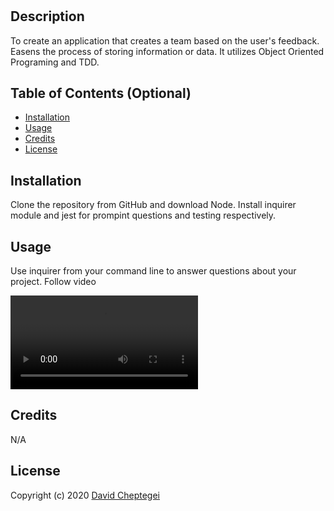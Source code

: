 # <Your-Project-Title>

## Description

To create an application that creates a team based on the user's feedback. Easens the process of storing information or data. It utilizes Object Oriented Programing and TDD.

## Table of Contents (Optional)


- [Installation](#installation)
- [Usage](#usage)
- [Credits](#credits)
- [License](#license)

## Installation

Clone the repository from GitHub and download Node. Install inquirer module and jest for prompint questions and testing respectively.

## Usage

Use inquirer from your command line to answer questions about your project. Follow video


![Demo Video](./assets/images/Video%20Demo.webm)


## Credits

N/A

## License

Copyright (c) 2020 [David Cheptegei](https://github.com/cheptegei-create)

